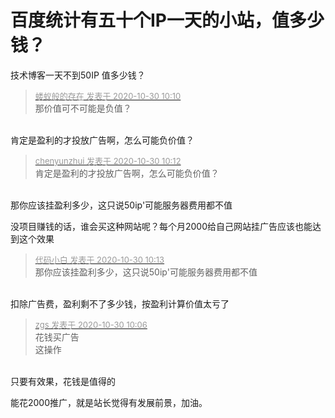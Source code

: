 # 百度统计有五十个IP一天的小站，值多少钱？


技术博客一天不到50IP 值多少钱？

<div class="quote"><blockquote><font size="2"><a href="https://www.hostloc.com/forum.php?mod=redirect&amp;goto=findpost&amp;pid=9373825&amp;ptid=760127" target="_blank"><font color="#999999">蝼蚁般的存在 发表于 2020-10-30 10:10</font></a></font><br />
那价值可不可能是负值？</blockquote></div><br />
肯定是盈利的才投放广告啊，怎么可能负价值？

<div class="quote"><blockquote><font size="2"><a href="https://www.hostloc.com/forum.php?mod=redirect&amp;goto=findpost&amp;pid=9373833&amp;ptid=760127" target="_blank"><font color="#999999">chenyunzhui 发表于 2020-10-30 10:12</font></a></font><br />
肯定是盈利的才投放广告啊，怎么可能负价值？</blockquote></div><br />
那你应该挂盈利多少，这只说50ip'可能服务器费用都不值<img id="aimg_DEfg5" onclick="zoom(this, this.src, 0, 0, 0)" class="zoom" src="https://cdn.jsdelivr.net/gh/hishis/forum-master/public/images/patch.gif" onmouseover="img_onmouseoverfunc(this)" onload="thumbImg(this)" border="0" alt="" />

没项目赚钱的话，谁会买这种网站呢？每个月2000给自己网站挂广告应该也能达到这个效果

<div class="quote"><blockquote><font size="2"><a href="https://www.hostloc.com/forum.php?mod=redirect&amp;goto=findpost&amp;pid=9373840&amp;ptid=760127" target="_blank"><font color="#999999">代码小白 发表于 2020-10-30 10:13</font></a></font><br />
那你应该挂盈利多少，这只说50ip'可能服务器费用都不值</blockquote></div><br />
扣除广告费，盈利剩不了多少钱，按盈利计算价值太亏了

<div class="quote"><blockquote><font size="2"><a href="https://www.hostloc.com/forum.php?mod=redirect&amp;goto=findpost&amp;pid=9373794&amp;ptid=760127" target="_blank"><font color="#999999">zgs 发表于 2020-10-30 10:06</font></a></font><br />
花钱买广告<br />
这操作</blockquote></div><br />
只要有效果，花钱是值得的

能花2000推广，就是站长觉得有发展前景，加油。
